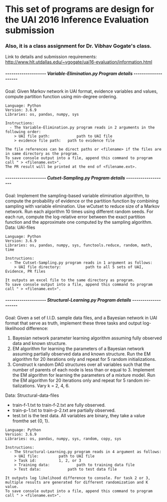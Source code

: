 # This set of programs are design for the UAI 2016 Inference Evaluation submission
### Also, it is a class assignment for Dr. Vibhav Gogate's class.
Link to details and submission requirements: http://www.hlt.utdallas.edu/~vgogate/uai16-evaluation/information.html

##### -------------------- Variable-Elimination.py Program details --------------------
Goal: Given Markov network in UAI format, evidence variables and values, compute partition function using min-degree ordering.
```
Language: Python 
Version: 3.6.9
Libraries: os, pandas, numpy, sys

Instructions:
  - The Variable-Elimination.py program reads in 2 arguments in the following order:
    > UAI file path: 			path to UAI file
    > evidence file path: 	path to evidence file

The file references can be direct paths or <filename> if the files are in same directory as the program.
To save console output into a file, append this command to program call " > <filename.ext>".
The PR result will be printed at the end of <filename.ext>.
```

##### -------------------- Cutset-Sampling.py Program details --------------------
Goal: Implement the sampling-based variable elimination algorithm, to compute the probability of evidence or the partition function by combining sampling with variable elimination. Use wCutset to reduce size of a Markov network. Run each algorithm 10 times using different random seeds. For each run, compute the log-relative error between the exact partition function and the approximate one computed by the sampling algorithm.
Data: UAI-files
```
Language: Python 
Version: 3.6.9
Libraries: os, pandas, numpy, sys, functools.reduce, random, math, time

Instructions:
  - The Cutset-Sampling.py program reads in 1 argument as follows:
    > UAI file directory: 			path to all 5 sets of UAI, Evidence, PR files
		
It outputs an excel file to the same directory as program.
To save console output into a file, append this command to program call " > <filename.ext>".
```

##### -------------------- Structural-Learning.py Program details --------------------
Goal: Given a set of I.I.D. sample data files, and a Bayesian network in UAI format that serve as truth, implement these three tasks and output log-likelihood difference:
1. Bayesian network parameter learning algorithm assuming fully observed data and known structure.
2. EM algorithm for learning the parameters of a Bayesian network assuming partially observed data and known structure. Run the EM algorithm for 20 iterations only and repeat for 5 random initializations.
3. Construct k random DAG structures over all variables such that the number of parents of each node is less than or equal to 3. Implement the EM algorithm for learning the parameters of a mixture model. Run the EM algorithm for 20 iterations only and repeat for 5 random ini- tializations. Vary k = 2, 4, 6.

Data: Structural-data-files
- train-f-1.txt to train-f-2.txt are fully observed. 
- train-p-1.txt to train-p-2.txt are partially observed. 
- test.txt is the test data. All variables are binary, they take a value fromthe set {0, 1}.

```
Language: Python 
Version: 3.6.9
Libraries: os, pandas, numpy, sys, random, copy, sys

Instructions:
  - The Structural-Learning.py program reads in 4 argument as follows:
    > UAI file:			path to UAI file
    > Task id:			1, 2, or 3
    > Training data:			path to training data file
	> Test data:			path to test data file
		
It outputs log likelihood difference to console. For task 2 or 3, multiple results are generated for different randomization and K value.
To save console output into a file, append this command to program call " > <filename.ext>".
```
